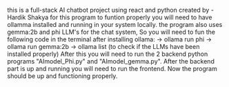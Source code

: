 this is a full-stack AI chatbot project using react and python created by -Hardik Shakya
for this program to funtion properly you will need to have ollamma installed and running in your system locally.
the program also uses gemma:2b and phi LLM's for the chat system, So you will need to fun the following code in the terminal after installing ollama:
-> ollama run phi
-> ollama run gemma:2b
-> ollama list (to check if the LLMs have been installed properly)
After this you will need to run the 2 backend python programs "AImodel_Phi.py" and "AImodel_gemma.py".
After the backend part is up and running you will need to run the frontend.
Now the program should be up and functioning properly.
